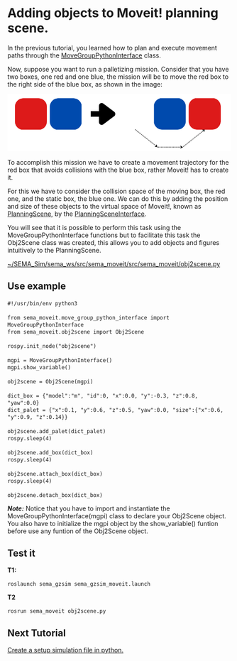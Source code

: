 # Adding objects to Moveit! planning scene.

In the previous tutorial, you learned how to plan and execute movement paths through the [MoveGroupPythonInterface](https://github.com/MonkyDCristian/SEMA_Sim/blob/main/sema_ws/src/sema_moveit/src/sema_moveit) class.

Now, suppose you want to run a palletizing mission. Consider that you have two boxes, one red and one blue, the mission will be to move the red box to the right side of the blue box, as shown in the image:

![Alt text](/imgs/simple_mision.png)

To accomplish this mission we have to create a movement trajectory for the red box that avoids collisions with the blue box, rather Moveit! has to create it.

For this we have to consider the collision space of the moving box, the red one, and the static box, the blue one. We can do this by adding the position and size of these objects to the virtual space of Moveit!, known as [PlanningScene](http://docs.ros.org/en/noetic/api/moveit_core/html/classplanning__scene_1_1PlanningScene.html), by the [PlanningSceneInterface](http://docs.ros.org/en/noetic/api/moveit_commander/html/classmoveit__commander_1_1planning__scene__interface_1_1PlanningSceneInterface.html).

You will see that it is possible to perform this task using the MoveGroupPythonInterface functions but to facilitate this task the Obj2Scene class was created, this allows you to add objects and figures intuitively to the PlanningScene.

[~/SEMA_Sim/sema_ws/src/sema_moveit/src/sema_moveit/obj2scene.py]()

## Use example
```
#!/usr/bin/env python3

from sema_moveit.move_group_python_interface import MoveGroupPythonInterface
from sema_moveit.obj2scene import Obj2Scene

rospy.init_node("obj2scene")

mgpi = MoveGroupPythonInterface()
mgpi.show_variable()

obj2scene = Obj2Scene(mgpi)

dict_box = {"model":"m", "id":0, "x":0.0, "y":-0.3, "z":0.8, "yaw":0.0}
dict_palet = {"x":0.1, "y":0.6, "z":0.5, "yaw":0.0, "size":{"x":0.6, "y":0.9, "z":0.14}}

obj2scene.add_palet(dict_palet)
rospy.sleep(4)

obj2scene.add_box(dict_box)
rospy.sleep(4)

obj2scene.attach_box(dict_box)
rospy.sleep(4)

obj2scene.detach_box(dict_box)
```
***Note:*** Notice that you have to import and instantiate the MoveGroupPythonInterface(mgpi) class to declare your Obj2Scene object. You also have to initialize the mgpi object by the show_variable() funtion before use any funtion of the Obj2Scene object.

## Test it
**T1:**
```
roslaunch sema_gzsim sema_gzsim_moveit.launch
```
**T2**
```
rosrun sema_moveit obj2scene.py
```

## Next Tutorial 
[Create a setup simulation file in python.](https://github.com/MonkyDCristian/SEMA_Sim/blob/main/documentation/setup_env.md)
